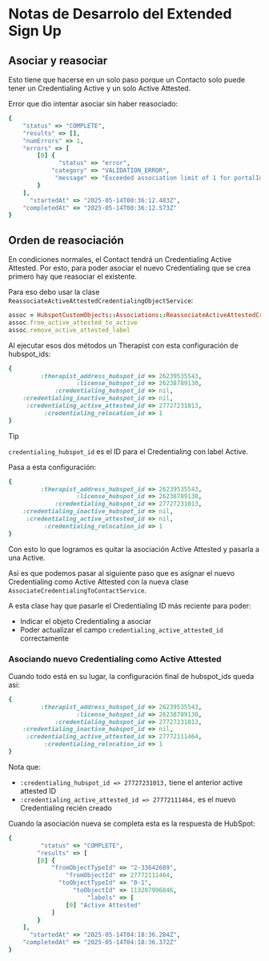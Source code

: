 # Notas de Desarrolo del Extended Sign Up

## Asociar y reasociar

Esto tiene que hacerse en un solo paso porque un Contacto solo puede tener un Credentialing Active y un solo Active Attested.

Error que dio intentar asociar sin haber reasociado:
```ruby
{
    "status" => "COMPLETE",
    "results" => [],
    "numErrors" => 1,
    "errors" => [
        [0] {
              "status" => "error",
            "category" => "VALIDATION_ERROR",
             "message" => "Exceeded association limit of 1 for portalId 7712148, fromObjectId 113207996846, associationCategory USER_DEFINED, associationTypeId 53"
        }
    ],
      "startedAt" => "2025-05-14T00:36:12.483Z",
    "completedAt" => "2025-05-14T00:36:12.573Z"
}
```

## Orden de reasociación

En condiciones normales, el Contact tendrá un Credentialing Active Attested. Por esto, para poder asociar el nuevo Credentialing que se crea primero hay que reasociar el existente.

Para eso debo usar la clase `ReassociateActiveAttestedCredentialingObjectService`:
```ruby
assoc = HubspotCustomObjects::Associations::ReassociateActiveAttestedCredentialingObjectService.new(therapist)
assoc.from_active_attested_to_active
assoc.remove_active_attested_label
```

Al ejecutar esos dos métodos un Therapist con esta configuración de hubspot_ids:
```ruby
{
         :therapist_address_hubspot_id => 26239535543,
                   :license_hubspot_id => 26238789130,
             :credentialing_hubspot_id => nil,
    :credentialing_inactive_hubspot_id => nil,
     :credentialing_active_attested_id => 27727231013,
          :credentialing_relocation_id => 1
}
```

> [!Tip]
> `credentialing_hubspot_id` es el ID para el Credentialing con label Active.

Pasa a esta configuración:
```ruby
{
         :therapist_address_hubspot_id => 26239535543,
                   :license_hubspot_id => 26238789130,
             :credentialing_hubspot_id => 27727231013,
    :credentialing_inactive_hubspot_id => nil,
     :credentialing_active_attested_id => nil,
          :credentialing_relocation_id => 1
}
```

Con esto lo que logramos es quitar la asociación Active Attested y pasarla a una Active.

Así es que podemos pasar al siguiente paso que es asignar el nuevo Credentialing como Active Attested con la nueva clase `AssociateCredentialingToContactService`.

A esta clase hay que pasarle el Credentialing ID más reciente para poder:
- Indicar el objeto Credentialing a asociar
- Poder actualizar el campo `credentialing_active_attested_id` correctamente

### Asociando nuevo Credentialing como Active Attested

Cuando todo está en su lugar, la configuración final de hubspot_ids queda así:
```ruby
{
         :therapist_address_hubspot_id => 26239535543,
                   :license_hubspot_id => 26238789130,
             :credentialing_hubspot_id => 27727231013,
    :credentialing_inactive_hubspot_id => nil,
     :credentialing_active_attested_id => 27772111464,
          :credentialing_relocation_id => 1
}
```

Nota que:

- `:credentialing_hubspot_id => 27727231013,` tiene el anterior active attested ID
- `:credentialing_active_attested_id => 27772111464,` es el nuevo Credentialing recién creado

Cuando la asociación nueva se completa esta es la respuesta de HubSpot:
```ruby
{
         "status" => "COMPLETE",
        "results" => [
        [0] {
            "fromObjectTypeId" => "2-33642689",
                "fromObjectId" => 27772111464,
              "toObjectTypeId" => "0-1",
                  "toObjectId" => 113207996846,
                      "labels" => [
                [0] "Active Attested"
            ]
        }
    ],
      "startedAt" => "2025-05-14T04:18:36.284Z",
    "completedAt" => "2025-05-14T04:18:36.372Z"
}
```